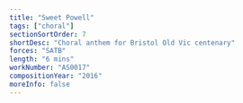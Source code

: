 ```yaml
---
title: "Sweet Powell"
tags: ["choral"]
sectionSortOrder: 7
shortDesc: "Choral anthem for Bristol Old Vic centenary"
forces: "SATB"
length: "6 mins"
workNumber: "AS0017"
compositionYear: "2016"
moreInfo: false
---
```

